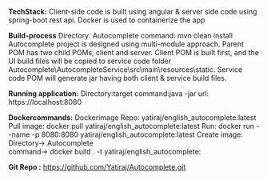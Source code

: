 
**TechStack:**
Client-side code is built using angular & server side code using spring-boot rest api.
Docker is used to containerize the app 

**Build-process**
Directory: Autocomplete
command: mvn clean install
Autocomplete project is designed using multi-module approach. 
Parent POM has two child POMs, client and server. Client POM is built first, and the UI build files will be copied to service code folder Autocomplete\AutocompleteService\src\main\resources\static.
Service code POM will generate jar having both client & service build files.

**Running application:**
Directory:target
command:java -jar <jarname>
url: https://localhost:8080
   	
**Dockercommands:**
Dockerimage Repo: yatiraj/english_autocomplete:latest
Pull image: docker pull yatiraj/english_autocomplete:latest
Run: docker run --name <containername> -p 8080:8080 yatiraj/english_autocomplete:latest
Create image: 
Directory-> Autocomplete    
command-> docker build . -t yatiraj/english_autocomplete:<tag>

**Git Repo :** https://github.com/Yatiraj/Autocomplete.git

